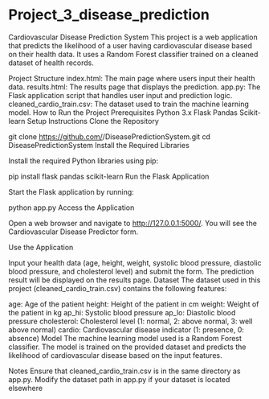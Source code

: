 # Project_3_disease_prediction

Cardiovascular Disease Prediction System
This project is a web application that predicts the likelihood of a user having cardiovascular disease based on their health data. It uses a Random Forest classifier trained on a cleaned dataset of health records.

Project Structure
index.html: The main page where users input their health data.
results.html: The results page that displays the prediction.
app.py: The Flask application script that handles user input and prediction logic.
cleaned_cardio_train.csv: The dataset used to train the machine learning model.
How to Run the Project
Prerequisites
Python 3.x
Flask
Pandas
Scikit-learn
Setup Instructions
Clone the Repository

git clone https://github.com/<your-username>/DiseasePredictionSystem.git
cd DiseasePredictionSystem
Install the Required Libraries

Install the required Python libraries using pip:

pip install flask pandas scikit-learn
Run the Flask Application

Start the Flask application by running:

python app.py
Access the Application

Open a web browser and navigate to http://127.0.0.1:5000/. You will see the Cardiovascular Disease Predictor form.

Use the Application

Input your health data (age, height, weight, systolic blood pressure, diastolic blood pressure, and cholesterol level) and submit the form.
The prediction result will be displayed on the results page.
Dataset
The dataset used in this project (cleaned_cardio_train.csv) contains the following features:

age: Age of the patient
height: Height of the patient in cm
weight: Weight of the patient in kg
ap_hi: Systolic blood pressure
ap_lo: Diastolic blood pressure
cholesterol: Cholesterol level (1: normal, 2: above normal, 3: well above normal)
cardio: Cardiovascular disease indicator (1: presence, 0: absence)
Model
The machine learning model used is a Random Forest classifier. The model is trained on the provided dataset and predicts the likelihood of cardiovascular disease based on the input features.

Notes
Ensure that cleaned_cardio_train.csv is in the same directory as app.py.
Modify the dataset path in app.py if your dataset is located elsewhere
